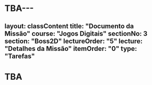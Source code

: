 # TBA---
layout: classContent
title: "Documento da Missão"
course: "Jogos Digitais"
sectionNo: 3
section: "Boss2D"
lectureOrder: "5"
lecture: "Detalhes da Missão"
itemOrder: "0"
type: "Tarefas"
---

# TBA